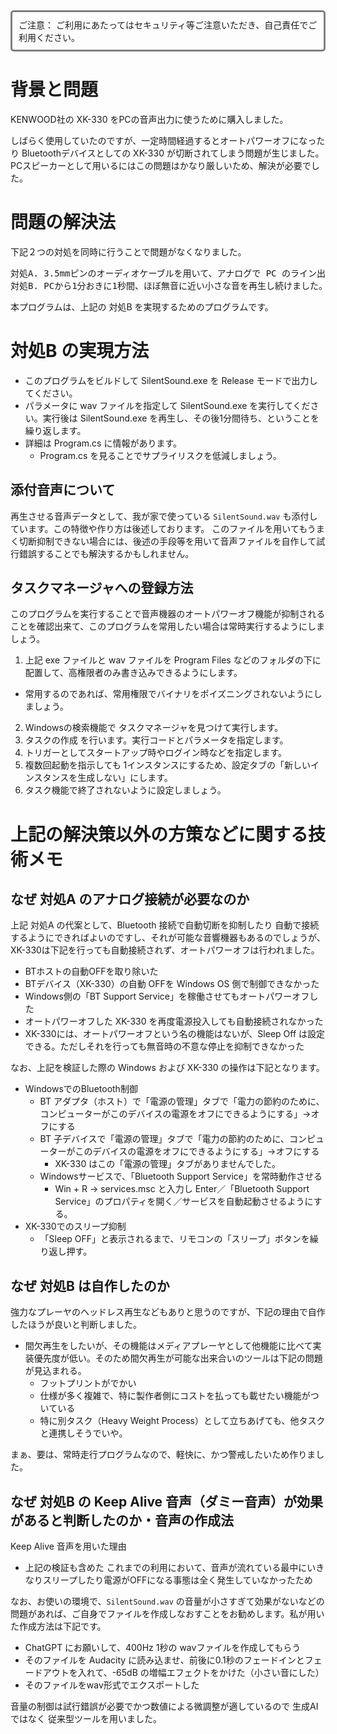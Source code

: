 
<div style="border: 3px solid gray; padding: 10px; border-radius: 5px;">
ご注意：
ご利用にあたってはセキュリティ等ご注意いただき、自己責任でご利用ください。
</div>

# 背景と問題

KENWOOD社の XK-330 をPCの音声出力に使うために購入しました。

しばらく使用していたのですが、一定時間経過するとオートパワーオフになったり Bluetoothデバイスとしての XK-330 が切断されてしまう問題が生じました。
PCスピーカーとして用いるにはこの問題はかなり厳しいため、解決が必要でした。


# 問題の解決法

下記２つの対処を同時に行うことで問題がなくなりました。

<pre>
対処A. 3.5mmピンのオーディオケーブルを用いて、アナログで PC のライン出力と XK-330 のライン入力を接続しました。
対処B. PCから1分おきに1秒間、ほぼ無音に近い小さな音を再生し続けました。
</pre>

本プログラムは、上記の 対処B を実現するためのプログラムです。


# 対処B の実現方法

- このプログラムをビルドして SilentSound.exe を Release モードで出力してください。
- パラメータに wav ファイルを指定して SilentSound.exe を実行してください。実行後は SilentSound.exe を再生し、その後1分間待ち、ということを繰り返します。
- 詳細は Program.cs に情報があります。
  - Program.cs を見ることでサプライリスクを低減しましょう。

## 添付音声について

再生させる音声データとして、我が家で使っている `SilentSound.wav` も添付しています。この特徴や作り方は後述しております。
このファイルを用いてもうまく切断抑制できない場合には、後述の手段等を用いて音声ファイルを自作して試行錯誤することでも解決するかもしれません。

## タスクマネージャへの登録方法

このプログラムを実行することで音声機器のオートパワーオフ機能が抑制されることを確認出来て、このプログラムを常用したい場合は常時実行するようにしましょう。

1. 上記 exe ファイルと wav ファイルを Program Files などのフォルダの下に配置して、高権限者のみ書き込みできるようにします。
  - 常用するのであれば、常用権限でバイナリをポイズニングされないようにしましょう。
2. Windowsの検索機能で タスクマネージャを見つけて実行します。
3. タスクの作成 を行います。実行コードとパラメータを指定します。
4. トリガーとしてスタートアップ時やログイン時などを指定します。
5. 複数回起動を指示しても 1インスタンスにするため、設定タブの「新しいインスタンスを生成しない」にします。
6. タスク機能で終了されないように設定しましょう。


# 上記の解決策以外の方策などに関する技術メモ

## なぜ 対処A のアナログ接続が必要なのか
上記 対処A の代案として、Bluetooth 接続で自動切断を抑制したり 自動で接続するようにできればよいのですし、それが可能な音響機器もあるのでしょうが、XK-330は下記を行っても自動接続されず、オートパワーオフは行われました。

- BTホストの自動OFFを取り除いた
- BTデバイス（XK-330）の自動 OFFを Windows OS 側で制御できなかった
- Windows側の「BT Support Service」を稼働させてもオートパワーオフした
- オートパワーオフした XK-330 を再度電源投入しても自動接続されなかった
- XK-330には、オートパワーオフという名の機能はないが、Sleep Off は設定できる。ただしそれを行っても無音時の不意な停止を抑制できなかった

なお、上記を検証した際の Windows および XK-330 の操作は下記となります。

- WindowsでのBluetooth制御
  - BT アダプタ（ホスト）で「電源の管理」タブで「電力の節約のために、コンピューターがこのデバイスの電源をオフにできるようにする」→オフにする
  - BT 子デバイスで「電源の管理」タブで「電力の節約のために、コンピューターがこのデバイスの電源をオフにできるようにする」→オフにする
    - XK-330 はこの「電源の管理」タブがありませんでした。 
  - Windowsサービスで、「Bluetooth Support Service」を常時動作させる
    - Win + R → services.msc と入力し Enter／「Bluetooth Support Service」のプロパティを開く／サービスを自動起動させるようにする。
- XK-330でのスリープ抑制
  - 「Sleep OFF」と表示されるまで、リモコンの「スリープ」ボタンを繰り返し押す。


## なぜ 対処B は自作したのか

強力なプレーヤのヘッドレス再生などもありと思うのですが、下記の理由で自作したほうが良いと判断しました。
- 間欠再生をしたいが、その機能はメディアプレーヤとして他機能に比べて実装優先度が低い。そのため間欠再生が可能な出来合いのツールは下記の問題が見込まれる。
  - フットプリントがでかい
  - 仕様が多く複雑で、特に製作者側にコストを払っても載せたい機能がついている
  - 特に別タスク（Heavy Weight Process）として立ちあげても、他タスクと連携しそうでいや。

まぁ、要は、常時走行プログラムなので、軽快に、かつ警戒したいため作りました。


## なぜ 対処B の Keep Alive 音声（ダミー音声）が効果があると判断したのか・音声の作成法

Keep Alive 音声を用いた理由
- 上記の検証も含めた これまでの利用において、音声が流れている最中にいきなりスリープしたり電源がOFFになる事態は全く発生していなかったため

なお、お使いの環境で、`SilentSound.wav` の音量が小さすぎて効果がないなどの問題があれば、ご自身でファイルを作成しなおすことをお勧めします。私が用いた作成方法は下記です。
- ChatGPT にお願いして、400Hz 1秒の wavファイルを作成してもらう
- そのファイルを Audacity に読み込ませ、前後に0.1秒のフェードインとフェードアウトを入れて、-65dB の増幅エフェクトをかけた（小さい音にした）
- そのファイルをwav形式でエクスポートした

音量の制御は試行錯誤が必要でかつ数値による微調整が適しているので 生成AIではなく 従来型ツールを用いました。



